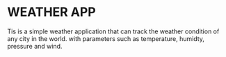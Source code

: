 # WEATHER APP

Tis is a simple weather application that can track the weather condition of any city in the world. with parameters such as temperature, humidty, pressure and wind.
